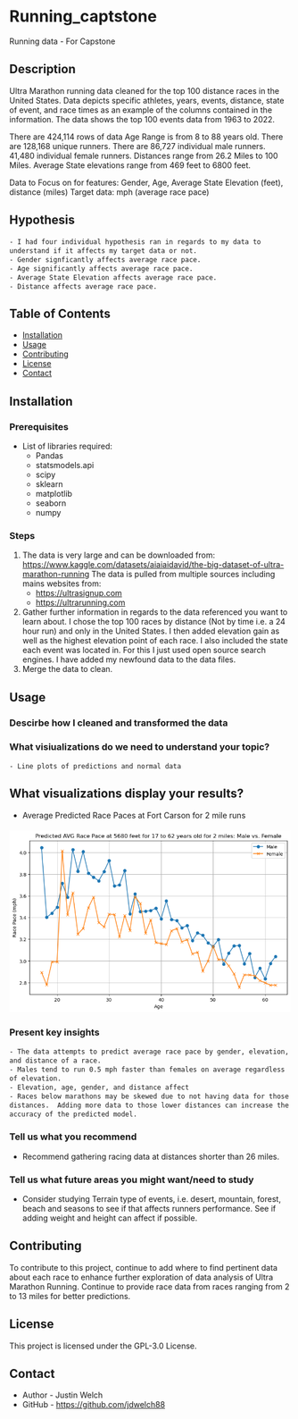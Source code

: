 # Running_captstone

Running data - For Capstone


## Description
Ultra Marathon running data cleaned for the top 100 distance races in the United States. Data depicts specific athletes, years, events, distance, state of event, and race times as an example of the columns contained in the information.  The data shows the top 100 events data from 1963 to 2022.

There are 424,114 rows of data
Age Range is from 8 to 88 years old.
There are 128,168 unique runners.
There are 86,727 individual male runners. 41,480 individual female runners.
Distances range from 26.2 Miles to 100 Miles.
Average State elevations range from 469 feet to 6800 feet.

Data to Focus on for features: Gender, Age, Average State Elevation (feet), distance (miles)
Target data: mph (average race pace)


## Hypothesis
    - I had four individual hypothesis ran in regards to my data to understand if it affects my target data or not.
    - Gender signficantly affects average race pace.
    - Age significantly affects average race pace.
    - Average State Elevation affects average race pace.
    - Distance affects average race pace.


## Table of Contents
- [Installation](#installation)
- [Usage](#Usage)
- [Contributing](#contributing)
- [License](#license)
- [Contact](#contact)

## Installation
### Prerequisites
- List of libraries required:
    - Pandas
    - statsmodels.api
    - scipy
    - sklearn
    - matplotlib
    - seaborn
    - numpy

### Steps
1. The data is very large and can be downloaded from:
https://www.kaggle.com/datasets/aiaiaidavid/the-big-dataset-of-ultra-marathon-running
The data is pulled from multiple sources including mains websites from:
    - https://ultrasignup.com
    - https://ultrarunning.com
2. Gather further information in regards to the data referenced you want to learn about.  I chose the top 100 races by distance (Not by time i.e. a 24 hour run) and only in the United States.  I then added elevation gain as well as the highest elevation point of each race.  I also included the state each event was located in.  For this I just used open source search engines.  I have added my newfound data to the data files.
3. Merge the data to clean.

## Usage
### Descirbe how I cleaned and transformed the data

### What visiualizations do we need to understand your topic?
    - Line plots of predictions and normal data

## What visualizations display your results?
- Average Predicted Race Paces at Fort Carson for 2 mile runs
#### ![Average Predicted Race Paces at Fort Carson for 2 mile runs](Images/pred_avg_race_pace_Carson.png)

### Present key insights
    - The data attempts to predict average race pace by gender, elevation, and distance of a race.
    - Males tend to run 0.5 mph faster than females on average regardless of elevation.
    - Elevation, age, gender, and distance affect
    - Races below marathons may be skewed due to not having data for those distances.  Adding more data to those lower distances can increase the accuracy of the predicted model.
    

### Tell us what you recommend
- Recommend gathering racing data at distances shorter than 26 miles.

### Tell us what future areas you might want/need to study
- Consider studying Terrain type of events, i.e. desert, mountain, forest, beach and seasons to see if that affects runners performance.  See if adding weight and height can affect if possible.


## Contributing
To contribute to this project, continue to add where to find pertinent data about each race to enhance further exploration of data analysis of Ultra Marathon Running.  Continue to provide race data from races ranging from 2 to 13 miles for better predictions.

## License
This project is licensed under the GPL-3.0 License.

## Contact

- Author - Justin Welch
- GitHub - https://github.com/jdwelch88